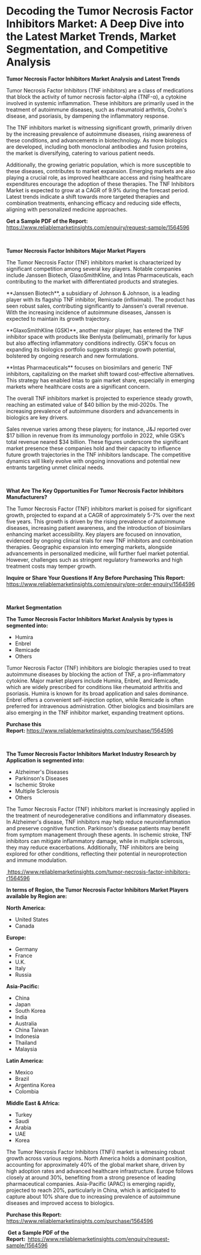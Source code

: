 <p><h1>Decoding the Tumor Necrosis Factor Inhibitors Market: A Deep Dive into the Latest Market Trends, Market Segmentation, and Competitive Analysis</h1></p><p><strong>Tumor Necrosis Factor Inhibitors Market Analysis and Latest Trends</strong></p>
<p><p>Tumor Necrosis Factor Inhibitors (TNF inhibitors) are a class of medications that block the activity of tumor necrosis factor-alpha (TNF-α), a cytokine involved in systemic inflammation. These inhibitors are primarily used in the treatment of autoimmune diseases, such as rheumatoid arthritis, Crohn's disease, and psoriasis, by dampening the inflammatory response.</p><p>The TNF inhibitors market is witnessing significant growth, primarily driven by the increasing prevalence of autoimmune diseases, rising awareness of these conditions, and advancements in biotechnology. As more biologics are developed, including both monoclonal antibodies and fusion proteins, the market is diversifying, catering to various patient needs.</p><p>Additionally, the growing geriatric population, which is more susceptible to these diseases, contributes to market expansion. Emerging markets are also playing a crucial role, as improved healthcare access and rising healthcare expenditures encourage the adoption of these therapies. The TNF Inhibitors Market is expected to grow at a CAGR of 9.9% during the forecast period. Latest trends indicate a shift towards more targeted therapies and combination treatments, enhancing efficacy and reducing side effects, aligning with personalized medicine approaches.</p></p>
<p><strong>Get a Sample PDF of the Report:&nbsp;</strong> <a href="https://www.reliablemarketinsights.com/enquiry/request-sample/1564596?utm_campaign=1938&utm_medium=2&utm_source=Github&utm_content=ia&utm_term=19042025&utm_id=tumor-necrosis-factor-inhibitors">https://www.reliablemarketinsights.com/enquiry/request-sample/1564596</a></p>
<p>&nbsp;</p>
<p><strong>Tumor Necrosis Factor Inhibitors Major Market Players</strong></p>
<p><p>The Tumor Necrosis Factor (TNF) inhibitors market is characterized by significant competition among several key players. Notable companies include Janssen Biotech, GlaxoSmithKline, and Intas Pharmaceuticals, each contributing to the market with differentiated products and strategies.</p><p>**Janssen Biotech**, a subsidiary of Johnson & Johnson, is a leading player with its flagship TNF inhibitor, Remicade (infliximab). The product has seen robust sales, contributing significantly to Janssen's overall revenue. With the increasing incidence of autoimmune diseases, Janssen is expected to maintain its growth trajectory.</p><p>**GlaxoSmithKline (GSK)**, another major player, has entered the TNF inhibitor space with products like Benlysta (belimumab), primarily for lupus but also affecting inflammatory conditions indirectly. GSK's focus on expanding its biologics portfolio suggests strategic growth potential, bolstered by ongoing research and new formulations.</p><p>**Intas Pharmaceuticals** focuses on biosimilars and generic TNF inhibitors, capitalizing on the market shift toward cost-effective alternatives. This strategy has enabled Intas to gain market share, especially in emerging markets where healthcare costs are a significant concern.</p><p>The overall TNF inhibitors market is projected to experience steady growth, reaching an estimated value of $40 billion by the mid-2020s. The increasing prevalence of autoimmune disorders and advancements in biologics are key drivers.</p><p>Sales revenue varies among these players; for instance, J&J reported over $17 billion in revenue from its immunology portfolio in 2022, while GSK’s total revenue neared $34 billion. These figures underscore the significant market presence these companies hold and their capacity to influence future growth trajectories in the TNF inhibitors landscape. The competitive dynamics will likely evolve with ongoing innovations and potential new entrants targeting unmet clinical needs.</p></p>
<p>&nbsp;</p>
<p><strong>What Are The Key Opportunities For Tumor Necrosis Factor Inhibitors Manufacturers?</strong></p>
<p><p>The Tumor Necrosis Factor (TNF) inhibitors market is poised for significant growth, projected to expand at a CAGR of approximately 5-7% over the next five years. This growth is driven by the rising prevalence of autoimmune diseases, increasing patient awareness, and the introduction of biosimilars enhancing market accessibility. Key players are focused on innovation, evidenced by ongoing clinical trials for new TNF inhibitors and combination therapies. Geographic expansion into emerging markets, alongside advancements in personalized medicine, will further fuel market potential. However, challenges such as stringent regulatory frameworks and high treatment costs may temper growth.</p></p>
<p><strong>Inquire or Share Your Questions If Any Before Purchasing This Report:</strong> <a href="https://www.reliablemarketinsights.com/enquiry/pre-order-enquiry/1564596?utm_campaign=1938&utm_medium=2&utm_source=Github&utm_content=ia&utm_term=19042025&utm_id=tumor-necrosis-factor-inhibitors">https://www.reliablemarketinsights.com/enquiry/pre-order-enquiry/1564596</a></p>
<p>&nbsp;</p>
<p><strong>Market Segmentation</strong></p>
<p><strong>The Tumor Necrosis Factor Inhibitors Market Analysis by types is segmented into:</strong></p>
<p><ul><li>Humira</li><li>Enbrel</li><li>Remicade</li><li>Others</li></ul></p>
<p><p>Tumor Necrosis Factor (TNF) inhibitors are biologic therapies used to treat autoimmune diseases by blocking the action of TNF, a pro-inflammatory cytokine. Major market players include Humira, Enbrel, and Remicade, which are widely prescribed for conditions like rheumatoid arthritis and psoriasis. Humira is known for its broad application and sales dominance. Enbrel offers a convenient self-injection option, while Remicade is often preferred for intravenous administration. Other biologics and biosimilars are also emerging in the TNF inhibitor market, expanding treatment options.</p></p>
<p><strong>Purchase this Report:&nbsp;</strong><a href="https://www.reliablemarketinsights.com/purchase/1564596?utm_campaign=1938&utm_medium=2&utm_source=Github&utm_content=ia&utm_term=19042025&utm_id=tumor-necrosis-factor-inhibitors">https://www.reliablemarketinsights.com/purchase/1564596</a></p>
<p>&nbsp;</p>
<p><strong>The Tumor Necrosis Factor Inhibitors Market Industry Research by Application is segmented into:</strong></p>
<p><ul><li>Alzheimer's Diseases</li><li>Parkinson's Diseases</li><li>Ischemic Stroke</li><li>Multiple Sclerosis</li><li>Others</li></ul></p>
<p><p>The Tumor Necrosis Factor (TNF) inhibitors market is increasingly applied in the treatment of neurodegenerative conditions and inflammatory diseases. In Alzheimer's disease, TNF inhibitors may help reduce neuroinflammation and preserve cognitive function. Parkinson's disease patients may benefit from symptom management through these agents. In ischemic stroke, TNF inhibitors can mitigate inflammatory damage, while in multiple sclerosis, they may reduce exacerbations. Additionally, TNF inhibitors are being explored for other conditions, reflecting their potential in neuroprotection and immune modulation.</p></p>
<p><a href="https://www.reliablemarketinsights.com/tumor-necrosis-factor-inhibitors-r1564596?utm_campaign=1938&utm_medium=2&utm_source=Github&utm_content=ia&utm_term=19042025&utm_id=tumor-necrosis-factor-inhibitors">&nbsp;https://www.reliablemarketinsights.com/tumor-necrosis-factor-inhibitors-r1564596</a></p>
<p><strong>In terms of Region, the Tumor Necrosis Factor Inhibitors Market Players available by Region are:</strong></p>
<p>
    <p> <strong> North America: </strong>
        <ul>
            <li>United States</li>
            <li>Canada</li>
        </ul>
        </p> 
    <p> <strong> Europe: </strong>
        <ul>
            <li>Germany</li>
            <li>France</li>
            <li>U.K.</li>
            <li>Italy</li>
            <li>Russia</li>
        </ul>
        </p> 
    <p> <strong> Asia-Pacific: </strong>
        <ul>
            <li>China</li>
            <li>Japan</li>
            <li>South Korea</li>
            <li>India</li>
            <li>Australia</li>
            <li>China Taiwan</li>
            <li>Indonesia</li>
            <li>Thailand</li>
            <li>Malaysia</li>
        </ul>
        </p> 
    <p> <strong> Latin America: </strong>
        <ul>
            <li>Mexico</li>
            <li>Brazil</li>
            <li>Argentina Korea</li>
            <li>Colombia</li>
        </ul>
        </p> 
    <p> <strong> Middle East & Africa: </strong>
        <ul>
            <li>Turkey</li>
            <li>Saudi</li>
            <li>Arabia</li>
            <li>UAE</li>
            <li>Korea</li>
        </ul>
    </p>
    </p>
<p><p>The Tumor Necrosis Factor Inhibitors (TNFi) market is witnessing robust growth across various regions. North America holds a dominant position, accounting for approximately 40% of the global market share, driven by high adoption rates and advanced healthcare infrastructure. Europe follows closely at around 30%, benefiting from a strong presence of leading pharmaceutical companies. Asia-Pacific (APAC) is emerging rapidly, projected to reach 20%, particularly in China, which is anticipated to capture about 10% share due to increasing prevalence of autoimmune diseases and improved access to biologics.</p></p>
<p><strong>Purchase this Report: </strong><a href="https://www.reliablemarketinsights.com/purchase/1564596?utm_campaign=1938&utm_medium=2&utm_source=Github&utm_content=ia&utm_term=19042025&utm_id=tumor-necrosis-factor-inhibitors">https://www.reliablemarketinsights.com/purchase/1564596</a></p>
<p>&nbsp;<strong>Get a Sample PDF of the Report:&nbsp;&nbsp;</strong><a href="https://www.reliablemarketinsights.com/enquiry/request-sample/1564596?utm_campaign=1938&utm_medium=2&utm_source=Github&utm_content=ia&utm_term=19042025&utm_id=tumor-necrosis-factor-inhibitors">https://www.reliablemarketinsights.com/enquiry/request-sample/1564596</a></p>
<p><strong></strong></p>
<p><p></p><p></p><p></p></p>